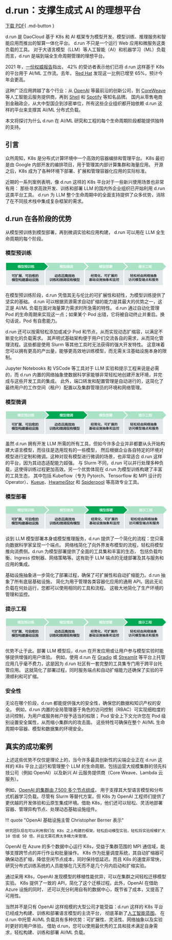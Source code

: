 # d.run：支撑生成式 AI 的理想平台

[下载 PDF](images/d.run.pdf){ .md-button }

d.run 是 DaoCloud 基于 K8s 和 AI 框架专为模型开发、模型训练、推理服务和智能应用而推出的智算一体化平台。
d.run 不只是一个运行 Web 应用和微服务这类负载的工具。
对于大语言模型（LLM）等人工智能（AI）和机器学习（ML）负载而言，d.run 是端到端全生命周期管理的理想平台。

2021 年，[一份权威报告](https://pages.run.ai/ai-infrastructure-survey-report-2021)指出，
42% 的受访者表示他们已将 d.run 这样基于 K8s 的平台用于 AI/ML 工作流。去年，
[Red Hat](https://www.altoros.com/blog/machine-learning-constitutes-65-percent-of-kubernetes-workloads)
发现这一比例已增至 65%，预计今年会更高。

这种广泛应用跨越了各个行业：从 [OpenAI](https://kubernetes.io/case-studies/openai/) 等最前沿的创新公司，到
[CoreWeave](https://www.coreweave.com/blog/serverless-kubernetes-what-it-is-and-how-it-works)
等人工智能云服务提供商，再到 [Shell](https://www.altoros.com/blog/shell-builds-10000-ai-models-on-kubernetes-in-less-than-a-day/)
和 [Spotify](https://www.youtube.com/watch?v=KUyEuY5ZSqI) 等知名品牌。
国内从零售电商到金融政企，从大中型国企到涉密单位，所有这些企业组织都开始依赖 d.run 这样的平台来支撑其 AI/ML 分布式负载。

本文将探讨为什么 d.run 在 AI/ML 研究和工程的每个生命周期阶段都能提供独特的支持。

## 引言

众所周知，K8s 是分布式计算环境中一个高效的容器编排和管理平台。
K8s 最初是由 Google 内部开发的编排项目，用于管理其内部计算集群和海量应用。
开源之后，K8s 成为了各种环境下部署、扩展和管理容器化应用的实际标准。

近期的一系列案例表明，像 d.run 这样的 K8s 平台对于一些新兴使用场景也非常有用：
那些寻求高效开发、训练和部署 LLM 的国内外企业组织已开始利用 d.run 这类平台工具。
d.run 为 LLM 整个生命周期中的全面支持提供了众多优势，消除了在不同技术栈中集成复杂框架的需求。

## d.run 在各阶段的优势

从模型预训练到模型部署，再到微调实验和应用构建，
d.run 可以用在 LLM 全生命周期的每个阶段。

### 模型预训练

![模型预训练](images/gen01.png)

在模型预训练阶段，d.run 凭借其无与伦比的可扩展性和韧性，为模型训练提供了坚实的基础。
d.run 可以根据资源需求自动扩缩的能力是其最大的优势之一，这正是 AI/ML 负载在面对海量算力需求时所急需的特性。
d.run 通过自动化管理 Pod 的生命周期来实现这一点；如果某个 Pod 出错，它将被自动终止并重启。换句话说，Pod 有自愈能力。

d.run 还可以按需轻松添加或减少 Pod 和节点，从而实现动态扩缩容，以满足不断变化的负载需求。
其声明式基础架构便于用户们交流各自的需求，从而简化管理流程。这些都是使用 Slurm 等其他工具时无法获得的强大开发特性。
这意味着您可以拥有更高的产出量，能够更高效地训练模型，而无需关注基础设施本身的限制。

Jupyter Notebooks 和 VSCode 等工具对于 LLM 实验和提示工程来说是必需的，而 d.run
内置的网络抽象使数据科学家能够非常轻松地创建开发环境，并完成与这些开发工具的集成。
此外，端口转发和配置管理是自动进行的，这简化了最终用户的工作空间（租户）配置以及集群管理员的环境和网络管理。

### 模型微调

![模型微调](images/gen02.png)

虽然 d.run 拥有开发 LLM 所需的所有工具，但如今许多企业并非都要从头开始构建大语言模型，而往往是选用现有的一些模型，
然后根据企业各自特定的环境对模型进行定制和微调。这种对现有模型进行微调的场景，也非常适合 d.run 这样的平台，因为其动态适配能力超强。
与 Slurm 不同，d.run 可以并行处理多种负载，这使得训练过程更加高效。另一个优势体现在 d.run 为模型训练构建了丰富的工具生态，
其中包括 Kubeflow（专为 Pytorch、Tensorflow 和 MPI 设计的 Operator）、[Kueue](../eco/kueue.md)、[HwameiStor](../eco/hwameistor.md)
和 [Spiderpool](../eco/spiderpool.md) 等高效专业工具。

### 模型部署

![模型部署](images/gen03.png)

谈到 LLM 模型部署本身或模型推理服务，d.run 提供了一个简化的流程：您只需向数据科学家呈现一个端点。
网络栈简化了向外界发布模型的流程，轻松将模型推向消费侧。d.run 为模型部署提供了全面的工具集和丰富的生态，
包括负载均衡、Ingress 控制器、网络策略等。这有助于 LLM 端点的无缝部署及其与服务和应用的集成。

基础设施抽象进一步简化了部署过程，确保了可扩展性和自动扩缩能力。d.run 抽象了所有底层基础设施，
简化为用于管理各类容器化应用的通用 API。因此无论负载在何处运行，您都可以使用相同的工具和流程。
这极大地简化了生产环境的管理和监控。

### 提示工程

![提示工程](images/gen04.png)

优势不止于此。部署 LLM 模型后，d.run 在开发应用或让用户参与模型实验时能够提供增强的用户体验。
例如，使用 d.run 在 [Gradio](https://www.gradio.app/) 或 [Streamlit](https://streamlit.io/)
等平台上托管应用几乎毫不费力，这是因为 d.run 社区有一套完整的工具集专门用于跨平台托管应用。
这就简化了部署过程，同时服务端点和自动扩缩能力还确保了实验的平滑顺利和可扩缩。

### 安全性

无论在哪个阶段，d.run 都能提供强大的安全性，确保您的数据和知识产权的安全。
例如，d.run 内置的全局管理基于角色的访问控制（RBAC）可实现细粒度的访问控制，为用户或服务帐户授予适当的权限；
Pod 安全上下文允许您在 Pod 级别设置安全属性，从而缩小集群内的攻击面。
这些特性可确保在整个 AI/ML 生命周期中容器、模型和数据集的环境安全。

## 真实的成功案例

上述这些优势不仅仅是理论上的，当今许多最具创新性的尖端企业正在 d.run 这样的 K8s 平台上运行和管理整个
LLM 的生命周期，包括运营大规模集群的领先科技公司（例如 OpenAI）以及新兴 AI 云服务提供商（Core Weave、Lambda 云服务）。

例如，[OpenAI 的集群由 7,500 多个节点组成](https://openai.com/research/scaling-kubernetes-to-7500-nodes)，
用于支撑其大型语言模型和分布式机器学习负载。尽管有 Slurm 等替代方案，但 K8s 为 OpenAI
工程师们提供了更优越的开发体验和云原生集成环境。借助 K8s，他们还可以轻松、灵活地部署容器、管理异构节点、处理动态基础设施组件。

!!! quote "OpenAI 基础设施主管 Christopher Berner 表示"

    研究团队现在可以利用我们在 K8s 之上构建的框架，轻松启动模型实验，轻松将实验规模扩大 10 倍或 50 倍，并且无需花费太多精力来管理。

OpenAI 在 Azure 的多个数据中心运行 K8s，受益于集群范围的 MPI 通信域，能够支撑跨节点的并行作业和批量操作。
K8s 作为批量调度系统，其自动扩缩器可确保动态扩缩，降低空闲节点成本，同时保持低延迟。而且 K8s 的速度非常快，
研究分布式训练系统的人员能够在几天而不是几个月内启动和扩缩实验。

通过采用 K8s，OpenAI 发现模型的移植性能优异，可以在集群之间轻松迁移模型实验。
K8s 提供了一致的 API，简化了这个迁移过程。此外，OpenAI 在借助 Azure 设施的同时，
还可以充分利用自有的数据中心，既节省了成本，又提高了可用性。

当然并不是只有 OpenAI 这样规模的大型公司才能受益：d.run 这样的 K8s 平台已经成为构建、训练和部署语言模型的主流平台，
彻底革新了[人工智能蓝图](https://mattturck.com/landscape/mad2023.pdf)。
在 d.run 中托管 AI/ML 负载具有多种优势：可扩展性、灵活性、网络抽象以及实验时更好的用户体验。
借助 d.run，您可以使用最优秀的工具和技术满足自身需求，轻松构建、训练和部署 AI/ML 负载。
